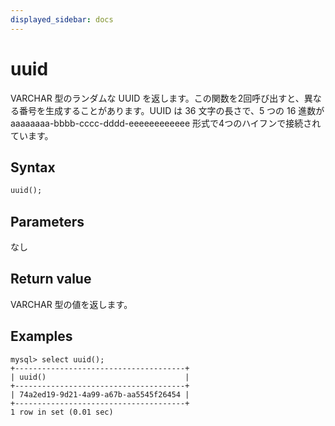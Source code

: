 ```yaml
---
displayed_sidebar: docs
---
```


# uuid

VARCHAR 型のランダムな UUID を返します。この関数を2回呼び出すと、異なる番号を生成することがあります。UUID は 36 文字の長さで、5 つの 16 進数が aaaaaaaa-bbbb-cccc-dddd-eeeeeeeeeeee 形式で4つのハイフンで接続されています。

## Syntax

```Haskell
uuid();
```

## Parameters

なし

## Return value

VARCHAR 型の値を返します。

## Examples

```Plain Text
mysql> select uuid();
+--------------------------------------+
| uuid()                               |
+--------------------------------------+
| 74a2ed19-9d21-4a99-a67b-aa5545f26454 |
+--------------------------------------+
1 row in set (0.01 sec)
```